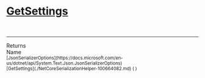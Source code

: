 # [GetSettings](./NetCoreSerializationHelper-100664082.md)


<br>
<hr>
Returns<img width=550/>Name
<br>
<sub>[JsonSerializerOptions](https://docs.microsoft.com/en-us/dotnet/api/System.Text.Json.JsonSerializerOptions)</sub><img width=500/><sub>[GetSettings](./NetCoreSerializationHelper-100664082.md) (  )</sub><br>


